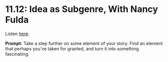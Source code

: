 # 11.12: Idea as Subgenre, With Nancy Fulda 

Listen [here](http://www.writingexcuses.com/2016/03/20/11-12-idea-as-subgenre-with-nancy-fulda/). 

**Prompt:** Take a step further on some element of your story. Find an element that perhaps you’ve taken for granted, and turn it into something fascinating.
